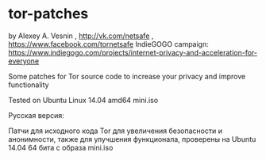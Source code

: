 tor-patches
===========
by Alexey A. Vesnin , http://vk.com/netsafe , https://www.facebook.com/tornetsafe
IndieGOGO campaign: https://www.indiegogo.com/projects/internet-privacy-and-acceleration-for-everyone

Some patches for Tor source code to increase your privacy and improve functionality

Tested on Ubuntu Linux 14.04 amd64 mini.iso

Русская версия:

Патчи для исходного кода Tor для увеличения безопасности и анонимности, также для улучшения функционала,  проверены на Ubuntu 14.04 64 бита с образа mini.iso


